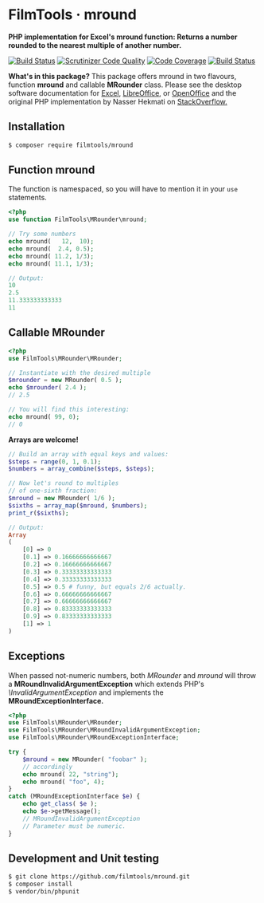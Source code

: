 # FilmTools · mround

**PHP implementation for Excel's mround function: Returns a number rounded to the nearest multiple of another number.**

[![Build Status](https://travis-ci.org/filmtools/mround.svg?branch=master)](https://travis-ci.org/filmtools/mround)
[![Scrutinizer Code Quality](https://scrutinizer-ci.com/g/filmtools/mround/badges/quality-score.png?b=master)](https://scrutinizer-ci.com/g/filmtools/mround/?branch=master)
[![Code Coverage](https://scrutinizer-ci.com/g/filmtools/mround/badges/coverage.png?b=master)](https://scrutinizer-ci.com/g/filmtools/mround/?branch=master)
[![Build Status](https://scrutinizer-ci.com/g/filmtools/mround/badges/build.png?b=master)](https://scrutinizer-ci.com/g/filmtools/mround/build-status/master)


**What's in this package?** This package offers mround in two flavours, function **mround** and callable **MRounder** class. Please see the desktop software documentation for [Excel](https://support.office.com/en-us/article/mround-function-c299c3b0-15a5-426d-aa4b-d2d5b3baf427), [LibreOffice](https://help.libreoffice.org/Calc/Mathematical_Functions#MROUND), or [OpenOffice](https://wiki.openoffice.org/wiki/Documentation/How_Tos/Calc:_MROUND_function) and the original PHP implementation by Nasser Hekmati on [StackOverflow.](https://stackoverflow.com/a/48643210/3143771)




## Installation

```bash
$ composer require filmtools/mround
```

## Function mround

The function is namespaced, so you will have to mention it in your `use` statements.

```php
<?php
use function FilmTools\MRounder\mround;

// Try some numbers
echo mround(   12,  10);
echo mround(  2.4, 0.5);
echo mround( 11.2, 1/3);
echo mround( 11.1, 1/3);

// Output:
10
2.5
11.333333333333
11
```

## Callable MRounder

```php
<?php
use FilmTools\MRounder\MRounder;

// Instantiate with the desired multiple
$mrounder = new MRounder( 0.5 );
echo $mrounder( 2.4 );
// 2.5

// You will find this interesting:
echo mround( 99, 0);    
// 0    
```

**Arrays are welcome!**

```php
// Build an array with equal keys and values:
$steps = range(0, 1, 0.1);
$numbers = array_combine($steps, $steps);

// Now let's round to multiples
// of one-sixth fraction:
$mround = new MRounder( 1/6 );
$sixths = array_map($mround, $numbers);
print_r($sixths);

// Output:
Array
(
    [0] => 0
    [0.1] => 0.16666666666667
    [0.2] => 0.16666666666667
    [0.3] => 0.33333333333333
    [0.4] => 0.33333333333333
    [0.5] => 0.5 # funny, but equals 2/6 actually.
    [0.6] => 0.66666666666667
    [0.7] => 0.66666666666667
    [0.8] => 0.83333333333333
    [0.9] => 0.83333333333333
    [1] => 1
)
```



## Exceptions

When passed not-numeric numbers, both *MRounder* and *mround* will throw a **MRoundInvalidArgumentException** which extends PHP's *\InvalidArgumentException* and implements the **MRoundExceptionInterface.**

```php
<?php
use FilmTools\MRounder\MRounder;
use FilmTools\MRounder\MRoundInvalidArgumentException;
use FilmTools\MRounder\MRoundExceptionInterface;

try {
  	$mround = new MRounder( "foobar" );  
    // accordingly
    echo mround( 22, "string");
    echo mround( "foo", 4);        
}
catch (MRoundExceptionInterface $e) {
    echo get_class( $e );
	echo $e->getMessage();
    // MRoundInvalidArgumentException
    // Parameter must be numeric.
}
```



## Development and Unit testing

```bash
$ git clone https://github.com/filmtools/mround.git
$ composer install
$ vendor/bin/phpunit
```


